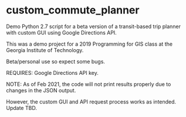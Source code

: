 # custom_commute_planner
Demo Python 2.7 script for a beta version of a transit-based trip planner with custom GUI using Google Directions API. 

This was a demo project for a 2019 Programming for GIS class at the Georgia Institute of Technology.

Beta/personal use so expect some bugs.

REQUIRES: Google Directions API key.

NOTE: As of Feb 2021, the code will not print results properly due to changes in the JSON output. 

However, the custom GUI and API request process works as intended. Update TBD. 
